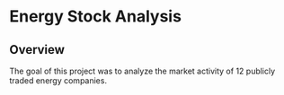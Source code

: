# Energy Stock Analysis
## Overview
The goal of this project was to analyze the market activity of 12 publicly traded energy companies.
